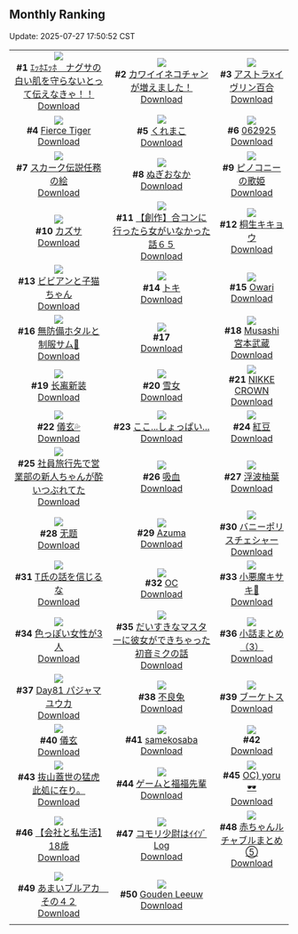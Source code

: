 ## Monthly Ranking
Update: 2025-07-27 17:50:52 CST

|      |      |      |
| :----: | :----: | :----: |
| ![](https://i.pixiv.re/c/240x480/img-master/img/2025/06/29/10/00/05/132097761_p0_master1200.jpg)<br>**#1** [ｴｯﾎｴｯﾎ　ナグサの白い肌を守らないとって伝えなきゃ！！](https://www.pixiv.net/artworks/132097761)<br>[Download](https://i.pixiv.re/img-original/img/2025/06/29/10/00/05/132097761_p0.jpg) | ![](https://i.pixiv.re/c/240x480/img-master/img/2025/06/29/00/00/15/132084515_p0_master1200.jpg)<br>**#2** [カワイイネコチャンが増えました！](https://www.pixiv.net/artworks/132084515)<br>[Download](https://i.pixiv.re/img-original/img/2025/06/29/00/00/15/132084515_p0.jpg) | ![](https://i.pixiv.re/c/240x480/img-master/img/2025/06/29/00/00/27/132084601_p0_master1200.jpg)<br>**#3** [アストラxイヴリン百合](https://www.pixiv.net/artworks/132084601)<br>[Download](https://i.pixiv.re/img-original/img/2025/06/29/00/00/27/132084601_p0.png) |
| ![](https://i.pixiv.re/c/240x480/img-master/img/2025/06/29/01/08/34/132087773_p0_master1200.jpg)<br>**#4** [Fierce Tiger](https://www.pixiv.net/artworks/132087773)<br>[Download](https://i.pixiv.re/img-original/img/2025/06/29/01/08/34/132087773_p0.png) | ![](https://i.pixiv.re/c/240x480/img-master/img/2025/06/29/05/31/44/132092118_p0_master1200.jpg)<br>**#5** [くれまこ](https://www.pixiv.net/artworks/132092118)<br>[Download](https://i.pixiv.re/img-original/img/2025/06/29/05/31/44/132092118_p0.png) | ![](https://i.pixiv.re/c/240x480/img-master/img/2025/06/29/01/00/01/132087424_p0_master1200.jpg)<br>**#6** [062925](https://www.pixiv.net/artworks/132087424)<br>[Download](https://i.pixiv.re/img-original/img/2025/06/29/01/00/01/132087424_p0.jpg) |
| ![](https://i.pixiv.re/c/240x480/img-master/img/2025/06/30/00/00/33/132128666_p0_master1200.jpg)<br>**#7** [スカーク伝説任務の絵](https://www.pixiv.net/artworks/132128666)<br>[Download](https://i.pixiv.re/img-original/img/2025/06/30/00/00/33/132128666_p0.jpg) | ![](https://i.pixiv.re/c/240x480/img-master/img/2025/06/28/18/35/29/132070792_p0_master1200.jpg)<br>**#8** [ぬぎおなか](https://www.pixiv.net/artworks/132070792)<br>[Download](https://i.pixiv.re/img-original/img/2025/06/28/18/35/29/132070792_p0.jpg) | ![](https://i.pixiv.re/c/240x480/img-master/img/2025/06/29/19/33/26/132115425_p0_master1200.jpg)<br>**#9** [ピノコニーの歌姫](https://www.pixiv.net/artworks/132115425)<br>[Download](https://i.pixiv.re/img-original/img/2025/06/29/19/33/26/132115425_p0.png) |
| ![](https://i.pixiv.re/c/240x480/img-master/img/2025/06/27/00/00/14/132008835_p0_master1200.jpg)<br>**#10** [カズサ](https://www.pixiv.net/artworks/132008835)<br>[Download](https://i.pixiv.re/img-original/img/2025/06/27/00/00/14/132008835_p0.jpg) | ![](https://i.pixiv.re/c/240x480/img-master/img/2025/06/27/00/40/32/132010747_p0_master1200.jpg)<br>**#11** [【創作】合コンに行ったら女がいなかった話６５](https://www.pixiv.net/artworks/132010747)<br>[Download](https://i.pixiv.re/img-original/img/2025/06/27/00/40/32/132010747_p0.png) | ![](https://i.pixiv.re/c/240x480/img-master/img/2025/06/27/00/03/24/132009276_p0_master1200.jpg)<br>**#12** [桐生キキョウ](https://www.pixiv.net/artworks/132009276)<br>[Download](https://i.pixiv.re/img-original/img/2025/06/27/00/03/24/132009276_p0.jpg) |
| ![](https://i.pixiv.re/c/240x480/img-master/img/2025/06/28/00/00/14/132044368_p0_master1200.jpg)<br>**#13** [ビビアンと子猫ちゃん](https://www.pixiv.net/artworks/132044368)<br>[Download](https://i.pixiv.re/img-original/img/2025/06/28/00/00/14/132044368_p0.png) | ![](https://i.pixiv.re/c/240x480/img-master/img/2025/06/30/01/22/43/132132239_p0_master1200.jpg)<br>**#14** [トキ](https://www.pixiv.net/artworks/132132239)<br>[Download](https://i.pixiv.re/img-original/img/2025/06/30/01/22/43/132132239_p0.jpg) | ![](https://i.pixiv.re/c/240x480/img-master/img/2025/06/29/11/47/02/132100439_p0_master1200.jpg)<br>**#15** [Owari](https://www.pixiv.net/artworks/132100439)<br>[Download](https://i.pixiv.re/img-original/img/2025/06/29/11/47/02/132100439_p0.jpg) |
| ![](https://i.pixiv.re/c/240x480/img-master/img/2025/06/28/20/36/50/132075483_p0_master1200.jpg)<br>**#16** [無防備ホタルと制服サム🏫](https://www.pixiv.net/artworks/132075483)<br>[Download](https://i.pixiv.re/img-original/img/2025/06/28/20/36/50/132075483_p0.png) | ![](https://s.pximg.net/common/images/limit_unviewable_s.png)<br>**#17** [](https://www.pixiv.net/artworks/132022678)<br>[Download](https://s.pximg.net/common/images/limit_unviewable_s.png) | ![](https://i.pixiv.re/c/240x480/img-master/img/2025/06/29/00/15/04/132085587_p0_master1200.jpg)<br>**#18** [Musashi  宮本武蔵](https://www.pixiv.net/artworks/132085587)<br>[Download](https://i.pixiv.re/img-original/img/2025/06/29/00/15/04/132085587_p0.png) |
| ![](https://i.pixiv.re/c/240x480/img-master/img/2025/06/29/23/24/41/132126739_p0_master1200.jpg)<br>**#19** [长离新装](https://www.pixiv.net/artworks/132126739)<br>[Download](https://i.pixiv.re/img-original/img/2025/06/29/23/24/41/132126739_p0.png) | ![](https://i.pixiv.re/c/240x480/img-master/img/2025/06/29/19/25/14/132115034_p0_master1200.jpg)<br>**#20** [雪女](https://www.pixiv.net/artworks/132115034)<br>[Download](https://i.pixiv.re/img-original/img/2025/06/29/19/25/14/132115034_p0.jpg) | ![](https://i.pixiv.re/c/240x480/img-master/img/2025/06/29/17/57/35/132111382_p0_master1200.jpg)<br>**#21** [NIKKE CROWN](https://www.pixiv.net/artworks/132111382)<br>[Download](https://i.pixiv.re/img-original/img/2025/06/29/17/57/35/132111382_p0.jpg) |
| ![](https://i.pixiv.re/c/240x480/img-master/img/2025/07/01/17/51/13/132188407_p0_master1200.jpg)<br>**#22** [儀玄💦](https://www.pixiv.net/artworks/132188407)<br>[Download](https://i.pixiv.re/img-original/img/2025/07/01/17/51/13/132188407_p0.jpg) | ![](https://i.pixiv.re/c/240x480/img-master/img/2025/06/29/18/00/12/132111541_p0_master1200.jpg)<br>**#23** [ここ...しょっぱい...](https://www.pixiv.net/artworks/132111541)<br>[Download](https://i.pixiv.re/img-original/img/2025/06/29/18/00/12/132111541_p0.png) | ![](https://i.pixiv.re/c/240x480/img-master/img/2025/06/27/00/00/09/132008793_p0_master1200.jpg)<br>**#24** [紅豆](https://www.pixiv.net/artworks/132008793)<br>[Download](https://i.pixiv.re/img-original/img/2025/06/27/00/00/09/132008793_p0.jpg) |
| ![](https://i.pixiv.re/c/240x480/img-master/img/2025/06/30/08/00/06/132138979_p0_master1200.jpg)<br>**#25** [社員旅行先で営業部の新人ちゃんが酔いつぶれてた](https://www.pixiv.net/artworks/132138979)<br>[Download](https://i.pixiv.re/img-original/img/2025/06/30/08/00/06/132138979_p0.jpg) | ![](https://i.pixiv.re/c/240x480/img-master/img/2025/06/29/00/05/20/132085136_p0_master1200.jpg)<br>**#26** [吸血](https://www.pixiv.net/artworks/132085136)<br>[Download](https://i.pixiv.re/img-original/img/2025/06/29/00/05/20/132085136_p0.jpg) | ![](https://i.pixiv.re/c/240x480/img-master/img/2025/06/29/20/17/51/132117436_p0_master1200.jpg)<br>**#27** [浮波柚葉](https://www.pixiv.net/artworks/132117436)<br>[Download](https://i.pixiv.re/img-original/img/2025/06/29/20/17/51/132117436_p0.jpg) |
| ![](https://i.pixiv.re/c/240x480/img-master/img/2025/06/28/01/27/37/132047977_p0_master1200.jpg)<br>**#28** [无题](https://www.pixiv.net/artworks/132047977)<br>[Download](https://i.pixiv.re/img-original/img/2025/06/28/01/27/37/132047977_p0.jpg) | ![](https://i.pixiv.re/c/240x480/img-master/img/2025/06/27/01/00/04/132011390_p0_master1200.jpg)<br>**#29** [Azuma](https://www.pixiv.net/artworks/132011390)<br>[Download](https://i.pixiv.re/img-original/img/2025/06/27/01/00/04/132011390_p0.jpg) | ![](https://i.pixiv.re/c/240x480/img-master/img/2025/06/29/22/00/04/132122353_p0_master1200.jpg)<br>**#30** [バニーポリスチェシャー](https://www.pixiv.net/artworks/132122353)<br>[Download](https://i.pixiv.re/img-original/img/2025/06/29/22/00/04/132122353_p0.jpg) |
| ![](https://i.pixiv.re/c/240x480/img-master/img/2025/06/28/16/57/10/132067611_p0_master1200.jpg)<br>**#31** [T氏の話を信じるな](https://www.pixiv.net/artworks/132067611)<br>[Download](https://i.pixiv.re/img-original/img/2025/06/28/16/57/10/132067611_p0.jpg) | ![](https://i.pixiv.re/c/240x480/img-master/img/2025/06/29/00/00/15/132084516_p0_master1200.jpg)<br>**#32** [OC](https://www.pixiv.net/artworks/132084516)<br>[Download](https://i.pixiv.re/img-original/img/2025/06/29/00/00/15/132084516_p0.jpg) | ![](https://i.pixiv.re/c/240x480/img-master/img/2025/06/29/19/01/12/132114124_p0_master1200.jpg)<br>**#33** [小悪魔キサキ👿](https://www.pixiv.net/artworks/132114124)<br>[Download](https://i.pixiv.re/img-original/img/2025/06/29/19/01/12/132114124_p0.png) |
| ![](https://i.pixiv.re/c/240x480/img-master/img/2025/07/01/00/00/54/132166484_p0_master1200.jpg)<br>**#34** [色っぽい女性が3人](https://www.pixiv.net/artworks/132166484)<br>[Download](https://i.pixiv.re/img-original/img/2025/07/01/00/00/54/132166484_p0.png) | ![](https://i.pixiv.re/c/240x480/img-master/img/2025/07/01/00/08/38/132167219_p0_master1200.jpg)<br>**#35** [だいすきなマスターに彼女ができちゃった初音ミクの話](https://www.pixiv.net/artworks/132167219)<br>[Download](https://i.pixiv.re/img-original/img/2025/07/01/00/08/38/132167219_p0.png) | ![](https://i.pixiv.re/c/240x480/img-master/img/2025/06/29/21/41/49/132121492_p0_master1200.jpg)<br>**#36** [小話まとめ（3）](https://www.pixiv.net/artworks/132121492)<br>[Download](https://i.pixiv.re/img-original/img/2025/06/29/21/41/49/132121492_p0.jpg) |
| ![](https://i.pixiv.re/c/240x480/img-master/img/2025/06/29/01/44/35/132088804_p0_master1200.jpg)<br>**#37** [Day81 パジャマユウカ](https://www.pixiv.net/artworks/132088804)<br>[Download](https://i.pixiv.re/img-original/img/2025/06/29/01/44/35/132088804_p0.jpg) | ![](https://i.pixiv.re/c/240x480/img-master/img/2025/07/01/11/26/21/132180155_p0_master1200.jpg)<br>**#38** [不良兔](https://www.pixiv.net/artworks/132180155)<br>[Download](https://i.pixiv.re/img-original/img/2025/07/01/11/26/21/132180155_p0.jpg) | ![](https://i.pixiv.re/c/240x480/img-master/img/2025/06/29/00/00/22/132084571_p0_master1200.jpg)<br>**#39** [ブーケトス](https://www.pixiv.net/artworks/132084571)<br>[Download](https://i.pixiv.re/img-original/img/2025/06/29/00/00/22/132084571_p0.png) |
| ![](https://i.pixiv.re/c/240x480/img-master/img/2025/06/29/05/01/15/132092566_p0_master1200.jpg)<br>**#40** [儀玄](https://www.pixiv.net/artworks/132092566)<br>[Download](https://i.pixiv.re/img-original/img/2025/06/29/05/01/15/132092566_p0.png) | ![](https://i.pixiv.re/c/240x480/img-master/img/2025/06/29/23/21/03/132126569_p0_master1200.jpg)<br>**#41** [samekosaba](https://www.pixiv.net/artworks/132126569)<br>[Download](https://i.pixiv.re/img-original/img/2025/06/29/23/21/03/132126569_p0.png) | ![](https://s.pximg.net/common/images/limit_unviewable_s.png)<br>**#42** [](https://www.pixiv.net/artworks/132154533)<br>[Download](https://s.pximg.net/common/images/limit_unviewable_s.png) |
| ![](https://i.pixiv.re/c/240x480/img-master/img/2025/06/30/00/00/21/132128613_p0_master1200.jpg)<br>**#43** [抜山蓋世の猛虎 此処に在り。](https://www.pixiv.net/artworks/132128613)<br>[Download](https://i.pixiv.re/img-original/img/2025/06/30/00/00/21/132128613_p0.jpg) | ![](https://i.pixiv.re/c/240x480/img-master/img/2025/06/28/17/05/30/132067942_p0_master1200.jpg)<br>**#44** [ゲームと福福先輩](https://www.pixiv.net/artworks/132067942)<br>[Download](https://i.pixiv.re/img-original/img/2025/06/28/17/05/30/132067942_p0.jpg) | ![](https://i.pixiv.re/c/240x480/img-master/img/2025/06/28/18/45/06/132071096_p0_master1200.jpg)<br>**#45** [OC) yoru 🕶](https://www.pixiv.net/artworks/132071096)<br>[Download](https://i.pixiv.re/img-original/img/2025/06/28/18/45/06/132071096_p0.jpg) |
| ![](https://i.pixiv.re/c/240x480/img-master/img/2025/06/29/12/00/07/132100805_p0_master1200.jpg)<br>**#46** [【会社と私生活】18歳](https://www.pixiv.net/artworks/132100805)<br>[Download](https://i.pixiv.re/img-original/img/2025/06/29/12/00/07/132100805_p0.jpg) | ![](https://i.pixiv.re/c/240x480/img-master/img/2025/06/28/00/14/06/132045356_p0_master1200.jpg)<br>**#47** [コモリ少尉はｲｲｿﾞLog](https://www.pixiv.net/artworks/132045356)<br>[Download](https://i.pixiv.re/img-original/img/2025/06/28/00/14/06/132045356_p0.jpg) | ![](https://i.pixiv.re/c/240x480/img-master/img/2025/07/01/22/23/01/132199454_p0_master1200.jpg)<br>**#48** [赤ちゃんルチャブルまとめ⑤](https://www.pixiv.net/artworks/132199454)<br>[Download](https://i.pixiv.re/img-original/img/2025/07/01/22/23/01/132199454_p0.png) |
| ![](https://i.pixiv.re/c/240x480/img-master/img/2025/06/28/00/00/12/132044352_p0_master1200.jpg)<br>**#49** [あまいブルアカ　その４２](https://www.pixiv.net/artworks/132044352)<br>[Download](https://i.pixiv.re/img-original/img/2025/06/28/00/00/12/132044352_p0.png) | ![](https://i.pixiv.re/c/240x480/img-master/img/2025/07/01/18/16/55/132189418_p0_master1200.jpg)<br>**#50** [Gouden Leeuw](https://www.pixiv.net/artworks/132189418)<br>[Download](https://i.pixiv.re/img-original/img/2025/07/01/18/16/55/132189418_p0.png) |
|      |
